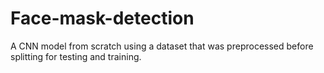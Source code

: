 # Face-mask-detection
A CNN model from scratch using a dataset that was preprocessed before splitting for testing and training.
